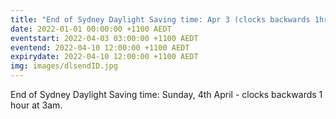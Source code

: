 ```yaml
---
title: "End of Sydney Daylight Saving time: Apr 3 (clocks backwards 1hr)"
date: 2022-01-01 00:00:00 +1100 AEDT
eventstart: 2022-04-03 03:00:00 +1100 AEDT
eventend: 2022-04-10 12:00:00 +1100 AEDT
expirydate: 2022-04-10 12:00:00 +1100 AEDT
img: images/dlsendID.jpg
---
```


End of Sydney Daylight Saving time: Sunday, 4th April - clocks backwards 1 hour at 3am.